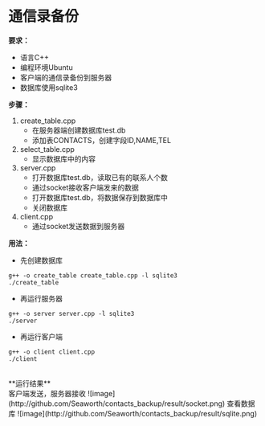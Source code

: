 # 通信录备份
**要求：**
- 语言C++
- 编程环境Ubuntu
- 客户端的通信录备份到服务器
- 数据库使用sqlite3<Br/>

**步骤：**<Br/>
1. create_table.cpp
   - 在服务器端创建数据库test.db
   - 添加表CONTACTS，创建字段ID,NAME,TEL
2. select_table.cpp
   - 显示数据库中的内容
3. server.cpp
   - 打开数据库test.db，读取已有的联系人个数
   - 通过socket接收客户端发来的数据
   - 打开数据库test.db，将数据保存到数据库中
   - 关闭数据库
4. client.cpp
   - 通过socket发送数据到服务器<Br/>

**用法：**<Br/>
- 先创建数据库
```
g++ -o create_table create_table.cpp -l sqlite3
./create_table
```
- 再运行服务器
```
g++ -o server server.cpp -l sqlite3
./server
```
- 再运行客户端
```
g++ -o client client.cpp
./client
```
<Br/>
**运行结果**<Br/>
客户端发送，服务器接收
![image](http://github.com/Seaworth/contacts_backup/result/socket.png)
查看数据库
![image](http://github.com/Seaworth/contacts_backup/result/sqlite.png)
